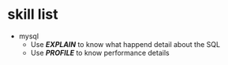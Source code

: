 # skill list

- mysql
  - Use  ***EXPLAIN***  to know what happend detail about the SQL
  - Use ***PROFILE***   to know performance details


